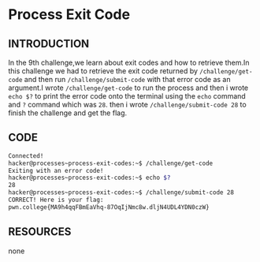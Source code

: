 # Process Exit Code
## INTRODUCTION
In the 9th challenge,we learn about exit codes and how to retrieve them.In this challenge we had to retrieve the exit code returned by `/challenge/get-code`
and then run `/challenge/submit-code` with that error code as an argument.I wrote `/challenge/get-code` to run the process and then i wrote `echo $?` to print the error code 
onto the terminal using the `echo` command and `?` command which was `28`. then i wrote `/challenge/submit-code 28` to finish the challenge and get the flag.
## CODE
``` bash
Connected!
hacker@processes~process-exit-codes:~$ /challenge/get-code
Exiting with an error code!
hacker@processes~process-exit-codes:~$ echo $?
28
hacker@processes~process-exit-codes:~$ /challenge/submit-code 28
CORRECT! Here is your flag:
pwn.college{MA9h4qqFBmEaVhq-87OqIjNmc8w.dljN4UDL4YDN0czW}
```
## RESOURCES
none
